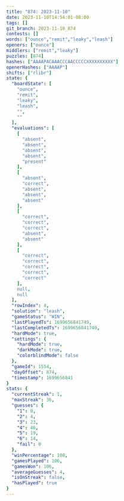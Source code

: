 ```yaml
---
title: "874: 2023-11-10"
date: 2023-11-10T14:54:01-08:00
tags: []
git_branch: 2023-11-10_874
contests: []
words: ["ounce","remit","leaky","leash"]
openers: ["ounce"]
middlers: ["remit","leaky"]
puzzles: [874]
hashes: ["AAAAPACAAACCCAACCCCCXXXXXXXXXX"]
openerHashes: ["AAAAP"]
shifts: ["rlibr"]
state: {
  "boardState": [
    "ounce",
    "remit",
    "leaky",
    "leash",
    "",
    ""
  ],
  "evaluations": [
    [
      "absent",
      "absent",
      "absent",
      "absent",
      "present"
    ],
    [
      "absent",
      "correct",
      "absent",
      "absent",
      "absent"
    ],
    [
      "correct",
      "correct",
      "correct",
      "absent",
      "absent"
    ],
    [
      "correct",
      "correct",
      "correct",
      "correct",
      "correct"
    ],
    null,
    null
  ],
  "rowIndex": 4,
  "solution": "leash",
  "gameStatus": "WIN",
  "lastPlayedTs": 1699656841749,
  "lastCompletedTs": 1699656841749,
  "hardMode": true,
  "settings": {
    "hardMode": true,
    "darkMode": true,
    "colorblindMode": false
  },
  "gameId": 1554,
  "dayOffset": 874,
  "timestamp": 1699656841
}
stats: {
  "currentStreak": 1,
  "maxStreak": 36,
  "guesses": {
    "1": 0,
    "2": 4,
    "3": 23,
    "4": 46,
    "5": 19,
    "6": 14,
    "fail": 0
  },
  "winPercentage": 100,
  "gamesPlayed": 106,
  "gamesWon": 106,
  "averageGuesses": 4,
  "isOnStreak": false,
  "hasPlayed": true
}
---
```

<!-- more -->
